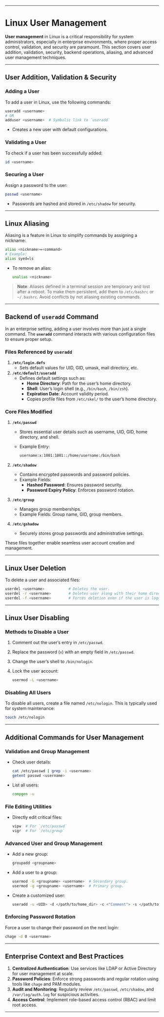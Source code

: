 ___
# **Linux User Management**

**User management** in Linux is a critical responsibility for system administrators, especially in enterprise environments, where proper access control, validation, and security are paramount. This section covers user addition, validation, security, backend operations, aliasing, and advanced user management techniques.

---

## **User Addition, Validation & Security**

### **Adding a User**

To add a user in Linux, use the following commands:

```bash
useradd <username>
# OR
adduser <username>  # Symbolic link to `useradd`
```

- Creates a new user with default configurations.

### **Validating a User**

To check if a user has been successfully added:

```bash
id <username>
```

### **Securing a User**

Assign a password to the user:

```bash
passwd <username>
```

- Passwords are hashed and stored in `/etc/shadow` for security.

---

## **Linux Aliasing**

Aliasing is a feature in Linux to simplify commands by assigning a nickname:

```bash
alias <nickname>=<command>
# Example:
alias syed=ls
```

- To remove an alias:
    
    ```bash
    unalias <nickname>
    ```
    

> **Note**: Aliases defined in a terminal session are temporary and lost after a reboot. To make them persistent, add them to `/etc/bashrc` or `~/.bashrc`. Avoid conflicts by not aliasing existing commands.

---

## **Backend of `useradd` Command**

In an enterprise setting, adding a user involves more than just a single command. The **`useradd`** command interacts with various configuration files to ensure proper setup.

### **Files Referenced by `useradd`**

1. **`/etc/login.defs`**
    - Sets default values for UID, GID, umask, mail directory, etc.
2. **`/etc/default/useradd`**
    - Defines default settings such as:
        - **Home Directory**: Path for the user’s home directory.
        - **Shell**: User’s login shell (e.g., `/bin/bash`, `/bin/zsh`).
        - **Expiration Date**: Account validity period.
        - Copies profile files from `/etc/skel/` to the user’s home directory.

### **Core Files Modified**

1. **`/etc/passwd`**
    - Stores essential user details such as username, UID, GID, home directory, and shell.
    - Example Entry:
        
        ```bash
        username:x:1001:1001::/home/username:/bin/bash
        ```
        
2. **`/etc/shadow`**
    - Contains encrypted passwords and password policies.
    - Example Fields:
        - **Hashed Password**: Ensures password security.
        - **Password Expiry Policy**: Enforces password rotation.
3. **`/etc/group`**
    - Manages group memberships.
    - Example Fields: Group name, GID, group members.
4. **`/etc/gshadow`**
    - Securely stores group passwords and administrative settings.

These files together enable seamless user account creation and management.

---

## **Linux User Deletion**

To delete a user and associated files:

```bash
userdel <username>           # Deletes the user.  
userdel -r <username>        # Deletes user along with their home directory and mail files.  
userdel -f <username>        # Forces deletion even if the user is logged in.  
```

---

## **Linux User Disabling**

### **Methods to Disable a User**

1. Comment out the user’s entry in `/etc/passwd`.
2. Replace the password (`x`) with an empty field in `/etc/passwd`.
3. Change the user’s shell to `/bin/nologin`.
4. Lock the user account:
    
    ```bash
    usermod -L <username>
    ```
    

### **Disabling All Users**

To disable all users, create a file named `/etc/nologin`. This is typically used for system maintenance:

```bash
touch /etc/nologin
```

---

## **Additional Commands for User Management**

### **Validation and Group Management**

- Check user details:
    
    ```bash
    cat /etc/passwd | grep -i <username>
    getent passwd <username>
    ```
    
- List all users:
    
    ```bash
    compgen -u
    ```
    

### **File Editing Utilities**

- Directly edit critical files:
    
    ```bash
    vipw  # For `/etc/passwd`
    vigr  # For `/etc/group`
    ```
    

### **Advanced User and Group Management**

- Add a new group:
    
    ```bash
    groupadd <groupname>
    ```
    
- Add a user to a group:
    
    ```bash
    usermod -G <groupname> <username>  # Secondary group.
    usermod -g <groupname> <username>  # Primary group.
    ```
    
- Create a customized user:
    
    ```bash
    useradd -u <UID> -d </path/to/home_dir> -c <"Comment"> -s </path/to/shell> <username>
    ```
    

### **Enforcing Password Rotation**

Force a user to change their password on the next login:

```bash
chage -d 0 <username>
```

---

## **Enterprise Context and Best Practices**

1. **Centralized Authentication**: Use services like LDAP or Active Directory for user management at scale.
2. **Password Policies**: Enforce strong passwords and regular rotation using tools like `chage` and PAM modules.
3. **Audit and Monitoring**: Regularly review `/etc/passwd`, `/etc/shadow`, and `/var/log/auth.log` for suspicious activities.
4. **Access Control**: Implement role-based access control (RBAC) and limit root access.

---